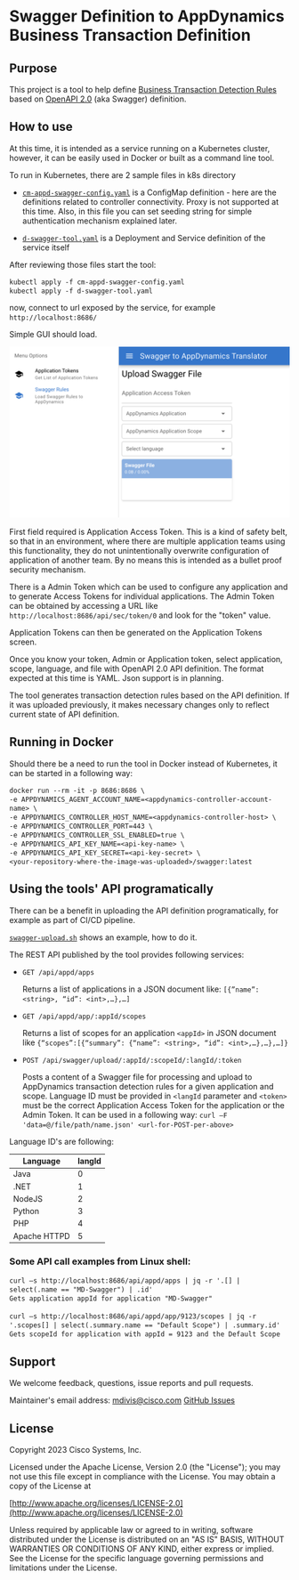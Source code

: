 # Swagger Definition to AppDynamics Business Transaction Definition

## Purpose

This project is a tool to help define [Business Transaction Detection Rules](https://docs.appdynamics.com/appd/23.x/latest/en/application-monitoring/configure-instrumentation/transaction-detection-rules) based on [OpenAPI 2.0](https://swagger.io/specification/v2/) (aka Swagger) definition.

## How to use

At this time, it is intended as a service running on a Kubernetes cluster, however, it can be easily used in Docker or built as a command line tool.

To run in Kubernetes, there are 2 sample files in k8s directory

* [`cm-appd-swagger-config.yaml`](./k8s/cm-appd-swagger-config.yaml) is a ConfigMap definition - here are the definitions related to controller connectivity. Proxy is not supported at this time. Also, in this file you can set seeding string for simple authentication mechanism explained later.

* [`d-swagger-tool.yaml`](./k8s/d-swagger-tool.yaml) is a Deployment and Service definition of the service itself

After reviewing those files start the tool:

~~~~~~~~~~~~~~~~~~~~~~~~~~~~~~~~~~~~~~~~~~~~
kubectl apply -f cm-appd-swagger-config.yaml
kubectl apply -f d-swagger-tool.yaml
~~~~~~~~~~~~~~~~~~~~~~~~~~~~~~~~~~~~~~~~~~~~

now, connect to url exposed by the service, for example `http://localhost:8686/`

Simple GUI should load.

![A screenshot of the UI](assets/swagger-upload.png)

First field required is Application Access Token. This is a kind of safety belt, so that in an environment, where there are multiple application teams using this functionality, they do not unintentionally overwrite configuration of application of another team. By no means this is intended as a bullet proof security mechanism. 

There is a Admin Token which can be used to configure any application and to generate Access Tokens for individual applications. The Admin Token can be obtained by accessing a URL like  `http://localhost:8686/api/sec/token/0` and look for the "token" value.

Application Tokens can then be generated on the Application Tokens screen.

Once you know your token, Admin or Application token, select application, scope, language, and file with OpenAPI 2.0 API definition. The format expected at this time is YAML. Json support is in planning. 

The tool generates transaction detection rules based on the API definition. If it was uploaded previously, it makes necessary changes only to reflect current state of API definition.

## Running in Docker

Should there be a need to run the tool in Docker instead of Kubernetes, it can be started in a following way:

```
docker run --rm -it -p 8686:8686 \
-e APPDYNAMICS_AGENT_ACCOUNT_NAME=<appdynamics-controller-account-name> \
-e APPDYNAMICS_CONTROLLER_HOST_NAME=<appdynamics-controller-host> \
-e APPDYNAMICS_CONTROLLER_PORT=443 \
-e APPDYNAMICS_CONTROLLER_SSL_ENABLED=true \
-e APPDYNAMICS_API_KEY_NAME=<api-key-name> \
-e APPDYNAMICS_API_KEY_SECRET=<api-key-secret> \
<your-repository-where-the-image-was-uploaded>/swagger:latest
```

## Using the tools' API programatically

There can be a benefit in uploading the API definition programatically, for example as part of CI/CD pipeline. 

[`swagger-upload.sh`](./swagger-upload.sh) shows an example, how to do it. 

The REST API published by the tool provides following services:

* `GET /api/appd/apps`
  
  Returns a list of applications in a JSON document like: `[{”name”: <string>, “id”: <int>,…},…]`

* `GET /api/appd/app/:appId/scopes`
  
  Returns a list of scopes for an application `<appId>` in JSON document like `{“scopes”:[{“summary”: {“name”: <string>, “id”: <int>,…},…},…]}`

* `POST /api/swagger/upload/:appId/:scopeId/:langId/:token`
  
  Posts a content of a Swagger file for processing and upload to AppDynamics transaction detection rules for a given application and scope. Language ID must be provided in `<langId` parameter and `<token>` must be the correct Application Access Token for the application or the Admin Token. It can be used in a following way: `curl –F 'data=@/file/path/name.json' <url-for-POST-per-above>`


Language ID's are following:

| Language     | langId      |
|--------------|-------------|
| Java         | 0 |
| .NET         | 1 |
| NodeJS       | 2 |
| Python       | 3 |
| PHP          | 4 |
| Apache HTTPD | 5 |

### Some API call examples from Linux shell:

~~~
curl –s http://localhost:8686/api/appd/apps | jq -r '.[] | select(.name == "MD-Swagger") | .id'
Gets application appId for application "MD-Swagger"

curl –s http://localhost:8686/api/appd/app/9123/scopes | jq -r '.scopes[] | select(.summary.name == "Default Scope") | .summary.id'
Gets scopeId for application with appId = 9123 and the Default Scope
~~~

## Support

We welcome feedback, questions, issue reports and pull requests.

Maintainer's email address: mdivis@cisco.com
[GitHub Issues](https://github.com/chrlic/SwaggerAppDTool/issues)

## License

Copyright 2023 Cisco Systems, Inc.

Licensed under the Apache License, Version 2.0 (the "License"); you may not use this file except in compliance with the License.
You may obtain a copy of the License at

[http://www.apache.org/licenses/LICENSE-2.0](http://www.apache.org/licenses/LICENSE-2.0)

Unless required by applicable law or agreed to in writing, software distributed under the License is distributed on an
"AS IS" BASIS, WITHOUT WARRANTIES OR CONDITIONS OF ANY KIND, either express or implied.
See the License for the specific language governing permissions and limitations under the License. 